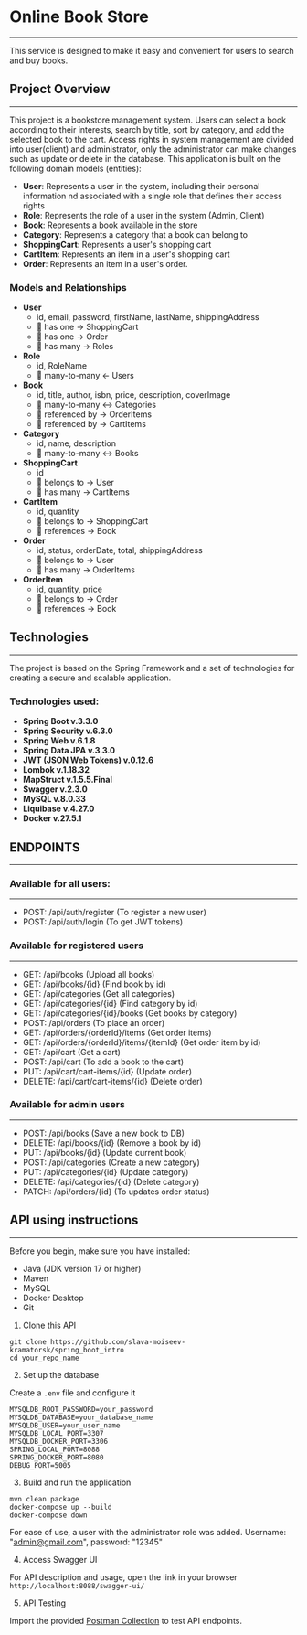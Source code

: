 # Online Book Store
***
This service is designed to make it easy and convenient for users to search and buy books.

## Project Overview
***
This project is a bookstore management system. Users can select a book according to their interests, search by title, sort by category, and add the selected book to the cart.
Access rights in system management are divided into user(client) and administrator, only the administrator can make changes such as update or delete in the database.
This application is built on the following domain models (entities):
 * **User**: Represents a user in the system, including their personal information nd associated with a single role that defines their access rights
 * **Role**: Represents the role of a user in the system (Admin, Client)
 * **Book**: Represents a book available in the store
 * **Category**: Represents a category that a book can belong to
 * **ShoppingCart**: Represents a user's shopping cart
 * **CartItem**: Represents an item in a user's shopping cart
 * **Order**: Represents an item in a user's order.


### Models and Relationships

* **User**
  - id, email, password, firstName, lastName, shippingAddress
  - 📎 has one → ShoppingCart
  - 📎 has one → Order
  - 📎 has many → Roles
* **Role**
  - id, RoleName
  - 📎 many-to-many ← Users
* **Book**
  - id, title, author, isbn, price, description, coverImage
  - 📎 many-to-many ↔ Categories
  - 📎 referenced by → OrderItems
  - 📎 referenced by → CartItems
* **Category**
  - id, name, description
  - 📎 many-to-many ↔ Books
* **ShoppingCart**
  - id
  - 📎 belongs to → User
  - 📎 has many → CartItems
* **CartItem**
  - id, quantity
  - 📎 belongs to → ShoppingCart
  - 📎 references → Book
* **Order**
  - id, status, orderDate, total, shippingAddress
  - 📎 belongs to → User
  - 📎 has many → OrderItems
* **OrderItem**
  - id, quantity, price
  - 📎 belongs to → Order
  - 📎 references → Book

## Technologies
***
The project is based on the Spring Framework and a set of technologies for creating a secure and scalable application.
### Technologies used:
* **Spring Boot v.3.3.0**
* **Spring Security v.6.3.0**
* **Spring Web v.6.1.8**
*  **Spring Data JPA v.3.3.0**
*  **JWT (JSON Web Tokens) v.0.12.6**
*  **Lombok v.1.18.32**
*  **MapStruct v.1.5.5.Final**
*  **Swagger v.2.3.0**
*  **MySQL v.8.0.33**
*  **Liquibase v.4.27.0**
*  **Docker v.27.5.1**


## ENDPOINTS
***
### Available for all users:
***
* POST: /api/auth/register (To register a new user)
* POST: /api/auth/login (To get JWT tokens)

### Available for registered users
***
* GET: /api/books (Upload all  books)
* GET: /api/books/{id} (Find book by id)
* GET: /api/categories (Get all categories)
* GET: /api/categories/{id} (Find category by id)
* GET: /api/categories/{id}/books (Get books by category)
* POST: /api/orders (To place an order)
* GET: /api/orders/{orderId}/items (Get order items)
* GET: /api/orders/{orderId}/items/{itemId} (Get order item by id)
* GET: /api/cart (Get a cart)
* POST: /api/cart (To add a book to the cart)
* PUT: /api/cart/cart-items/{id} (Update order)
* DELETE: /api/cart/cart-items/{id} (Delete order)

### Available for admin users
***
* POST: /api/books (Save a new book to DB)
* DELETE: /api/books/{id} (Remove a book by id)
* PUT: /api/books/{id} (Update current book)
* POST: /api/categories (Create a new category)
* PUT: /api/categories/{id} (Update category)
* DELETE: /api/categories/{id} (Delete category)
* PATCH: /api/orders/{id} (To updates order status)


## API using instructions
***
Before you begin, make sure you have installed:
 * Java (JDK version 17 or higher)
 * Maven
 * MySQL
 * Docker Desktop
 * Git

1. Clone this API
```
git clone https://github.com/slava-moiseev-kramatorsk/spring_boot_intro
cd your_repo_name
```
2. Set up the database

Create a ```.env``` file and configure it
```
MYSQLDB_ROOT_PASSWORD=your_password
MYSQLDB_DATABASE=your_database_name
MYSQLDB_USER=your_user_name
MYSQLDB_LOCAL_PORT=3307
MYSQLDB_DOCKER_PORT=3306
SPRING_LOCAL_PORT=8088
SPRING_DOCKER_PORT=8080
DEBUG_PORT=5005
```
3. Build and run the application
```
mvn clean package
docker-compose up --build
docker-compose down
```
For ease of use, a user with the administrator role was added.  Username: "admin@gmail.com", password: "12345"

4. Access Swagger UI

For API description and usage, open the link in your browser
```http://localhost:8088/swagger-ui/```

5. API Testing

Import the provided [Postman Collection](./Bookstore_API.postman_collection.json) to test API endpoints.


